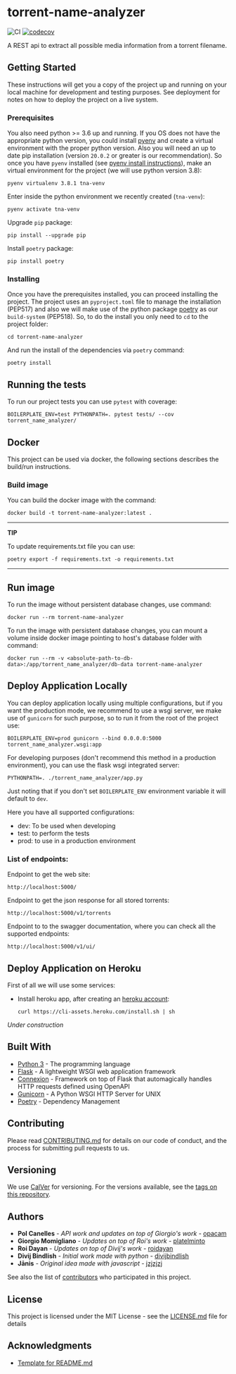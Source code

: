 # torrent-name-analyzer

![CI](https://github.com/opacam/torrent-name-analyzer/workflows/CI/badge.svg?branch=develop)
[![codecov](https://codecov.io/gh/opacam/torrent-name-analyzer/branch/develop/graph/badge.svg?token=C65WnnEqQw)](https://codecov.io/gh/opacam/torrent-name-analyzer)


A REST api to extract all possible media information from a torrent
filename.

## Getting Started

These instructions will get you a copy of the project up and running on your
local machine for development and testing purposes. See deployment for notes on
how to deploy the project on a live system.

### Prerequisites

You also need python >= 3.6 up and running. If you OS does not have the
appropriate python version, you could install [pyenv](https://github.com/pyenv/pyenv) 
and create a virtual environment with the proper python version. Also you will
need an up to date pip installation (version `20.0.2` or greater is our
recommendation). So once you have `pyenv` installed
(see [pyenv install instructions](https://github.com/pyenv/pyenv#installation)), 
make an virtual environment for the project (we will use python version 3.8):

```
pyenv virtualenv 3.8.1 tna-venv
```

Enter inside the python environment we recently created (`tna-venv`):
```
pyenv activate tna-venv
```

Upgrade `pip` package:
```
pip install --upgrade pip
```

Install `poetry` package:
```
pip install poetry
```

### Installing

Once you have the prerequisites installed, you can proceed installing the
project. The project uses an `pyproject.toml` file to manage the installation
(PEP517) and also we will make use of the python package
[poetry](https://github.com/python-poetry/poetry) as our `build-system`
(PEP518). So, to do the install you only need to `cd` to the
project folder:

```
cd torrent-name-analyzer
```

And run the install of the dependencies via `poetry` command:

```
poetry install
```


## Running the tests

To run our project tests you can use `pytest` with coverage:

```
BOILERPLATE_ENV=test PYTHONPATH=. pytest tests/ --cov torrent_name_analyzer/
```

## Docker

This project can be used via docker, the following sections describes
the build/run instructions.

### Build image

You can build the docker image with the command:

```
docker build -t torrent-name-analyzer:latest .
```

---
**TIP**

To update requirements.txt file you can use:

```
poetry export -f requirements.txt -o requirements.txt
```

---

## Run image

To run the image without persistent database changes, use command:

```
docker run --rm torrent-name-analyzer
```

To run the image with persistent database changes, you can mount a
volume inside docker image pointing to host's database folder with
command:

```
docker run --rm -v <absolute-path-to-db-data>:/app/torrent_name_analyzer/db-data torrent-name-analyzer
```

## Deploy Application Locally

You can deploy application locally using multiple configurations, but
if you want the production mode, we recommend to use a wsgi server, we
make use of `gunicorn` for such purpose, so to run it from the root
of the project use:

```
BOILERPLATE_ENV=prod gunicorn --bind 0.0.0.0:5000 torrent_name_analyzer.wsgi:app
```

For developing purposes (don't recommend this method in a production
environment), you can use the flask wsgi integrated server:

```
PYTHONPATH=. ./torrent_name_analyzer/app.py
```

Just noting that if you don't set `BOILERPLATE_ENV` environment variable
it will default to `dev`.

Here you have all supported configurations:

- dev: To be used when developing
- test: to perform the tests
- prod: to use in a production environment

### List of endpoints:

Endpoint to get the web site:

```
http://localhost:5000/
```

Endpoint to get the json response for all stored torrents:

```
http://localhost:5000/v1/torrents
```

Endpoint to to the swagger documentation, where you can check all the
supported endpoints:

```
http://localhost:5000/v1/ui/
```

## Deploy Application on Heroku

First of all we will use some services:
  - Install heroku app, after creating an [heroku account](https://signup.heroku.com/):

    ```
    curl https://cli-assets.heroku.com/install.sh | sh
    ```

*Under construction*


## Built With

* [Python 3](https://docs.python.org/3/) - The programming language
* [Flask](https://flask.palletsprojects.com/en/1.1.x/) - A lightweight WSGI web application framework
* [Connexion](https://connexion.readthedocs.io/en/latest/) - Framework on top of Flask that automagically handles HTTP requests defined using OpenAPI
* [Gunicorn](https://gunicorn.org/#docs/) - A Python WSGI HTTP Server for UNIX
* [Poetry](https://python-poetry.org/docs/) - Dependency Management

## Contributing

Please read [CONTRIBUTING.md](CONTRIBUTING.md) for details on our code of
conduct, and the process for submitting pull requests to us.

## Versioning

We use [CalVer](https://calver.org/) for versioning. For the versions available,
see the [tags on this repository](https://github.com/opacam/torrent-name-analyzer/tags).


## Authors

* **Pol Canelles** - *API work and updates on top of Giorgio's work* - [opacam](https://github.com/opacam)
* **Giorgio Momigliano** - *Updates on top of Roi's work* - [platelminto](https://github.com/platelminto)
* **Roi Dayan** - *Updates on top of Divij's work* - [roidayan](https://github.com/roidayan)
* **Divij Bindlish** - *Initial work made with python* - [divijbindlish](https://github.com/divijbindlish)
* **Jānis** - *Original idea made with javascript* - [jzjzjzj](https://github.com/jzjzjzj)

See also the list of [contributors](https://github.com/opacam/torrent-name-analyzer/contributors)
who participated in this project.

## License

This project is licensed under the MIT License - see the [LICENSE.md](LICENSE.md) file for details

## Acknowledgments

* [Template for README.md](https://gist.github.com/PurpleBooth/109311bb0361f32d87a2)
